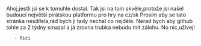 Ahoj,jestli jsi se k tomuhle dostal.
Tak jsi na tom skvěle,protože jsi našel budoucí největší pirátskou platformu pro hry na cz/sk
Prosím aby se tato stránka nesdílela,rád bych ji tady nechal co nejdéle.
Nerad bych aby github tohle za 2 týdny smazal a já zrovna trubka nebudu mít zálohu.
No nic,užívej!

       - Rici
